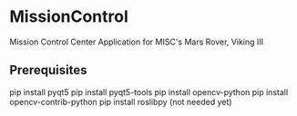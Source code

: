 # MissionControl
Mission Control Center Application for MISC's Mars Rover, Viking III

## Prerequisites
pip install pyqt5
pip install pyqt5-tools
pip install opencv-python
pip install opencv-contrib-python
pip install roslibpy (not needed yet)